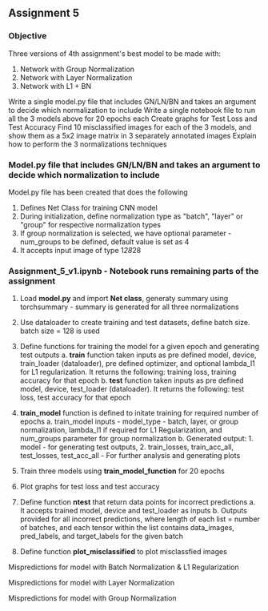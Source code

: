 ## Assignment 5

### Objective

Three versions of 4th assignment's best model to be made with:
1. Network with Group Normalization
2. Network with Layer Normalization
3. Network with L1 + BN  

Write a single model.py file that includes GN/LN/BN and takes an argument to decide which normalization to include
Write a single notebook file to run all the 3 models above for 20 epochs each
Create graphs for Test Loss and Test Accuracy
Find 10 misclassified images for each of the 3 models, and show them as a 5x2 image matrix in 3 separately annotated images
Explain how to perform the 3 normalizations techniques

### Model.py file that includes GN/LN/BN and takes an argument to decide which normalization to include

Model.py file has been created that does the following
1. Defines Net Class for training CNN model
2. During initialization, define normalization type as "batch", "layer" or "group" for respective normalization types
3. If group normalization is selected, we have optional parameter - num_groups to be defined, default value is set as 4
4. It accepts input image of type 1*28*28  

### Assignment_5_v1.ipynb - Notebook runs remaining parts of the assignment  

1. Load **model.py** and import **Net class**, generaty summary using torchsummary - summary is generated for all three normalizations
2. Use dataloader to create training and test datasets, define batch size. batch size = 128 is used  
3. Define functions for training the model for a given epoch and generating test outputs
	a. **train** function taken inputs as pre defined model, device, train_loader (dataloader), pre defined optimizer, and optional lambda_l1 for L1 regularization. It returns the following: training loss, training accuracy for that epoch
	b. **test** function taken inputs as pre defined model, device, test_loader (dataloader). It returns the following: test loss, test accuracy for that epoch  
4. **train_model** function is defined to initate training for required number of epochs
	a. train_model inputs - model_type - batch, layer, or group normalization, lambda_l1 if required for L1 Regularization, and num_groups parameter for group normalization
	b. Generated output: 1. model - for generating test outputs, 2. train_losses, train_acc_all, test_losses, test_acc_all - For further analysis and generating plots
5. Train three models using **train_model_function** for 20 epochs  
6. Plot graphs for test loss and test accuracy


7. Define function **ntest** that return data points for incorrect predictions
	a. It accepts trained model, device and test_loader as inputs
	b. Outputs provided for all incorrect predictions, where length of each list = number of batches, and each tensor within the list contains data_images, pred_labels,  and target_labels for the given batch  
8. Define function **plot_misclassified** to plot misclassfied images  

Mispredictions for model with Batch Normalization & L1 Regularization


Mispredictions for model with Layer Normalization


Mispredictions for model with Group Normalization

